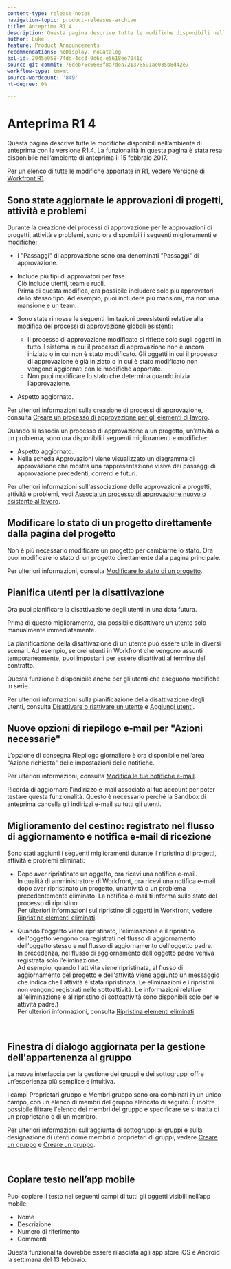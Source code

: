 ```yaml
---
content-type: release-notes
navigation-topic: product-releases-archive
title: Anteprima R1 4
description: Questa pagina descrive tutte le modifiche disponibili nell’ambiente di anteprima con la versione R1.4. La funzionalità in questa pagina è stata resa disponibile nell’ambiente di anteprima il 15 febbraio 2017.
author: Luke
feature: Product Announcements
recommendations: noDisplay, noCatalog
exl-id: 2945e058-74dd-4cc3-9d6c-e5618ee7041c
source-git-commit: 76deb76c66e8f8a7dea721378591ae035b8d42e7
workflow-type: tm+mt
source-wordcount: '849'
ht-degree: 0%

---
```


# Anteprima R1 4

Questa pagina descrive tutte le modifiche disponibili nell’ambiente di anteprima con la versione R1.4. La funzionalità in questa pagina è stata resa disponibile nell’ambiente di anteprima il 15 febbraio 2017.

Per un elenco di tutte le modifiche apportate in R1, vedere [Versione di Workfront R1](../../../../product-announcements/product-releases/quarterly-release-archive/r1-release-activity/workfront-r1-release.md).

## Sono state aggiornate le approvazioni di progetti, attività e problemi

Durante la creazione dei processi di approvazione per le approvazioni di progetti, attività e problemi, sono ora disponibili i seguenti miglioramenti e modifiche: 

* I &quot;Passaggi&quot; di approvazione sono ora denominati &quot;Passaggi&quot; di approvazione.
* Include più tipi di approvatori per fase.\
  Ciò include utenti, team e ruoli.\
  Prima di questa modifica, era possibile includere solo più approvatori dello stesso tipo. Ad esempio, puoi includere più mansioni, ma non una mansione e un team.

* Sono state rimosse le seguenti limitazioni preesistenti relative alla modifica dei processi di approvazione globali esistenti:

   * Il processo di approvazione modificato si riflette solo sugli oggetti in tutto il sistema in cui il processo di approvazione non è ancora iniziato o in cui non è stato modificato. Gli oggetti in cui il processo di approvazione è già iniziato o in cui è stato modificato non vengono aggiornati con le modifiche apportate.
   * Non puoi modificare lo stato che determina quando inizia l’approvazione.

* Aspetto aggiornato.

Per ulteriori informazioni sulla creazione di processi di approvazione, consulta [Creare un processo di approvazione per gli elementi di lavoro](../../../../administration-and-setup/customize-workfront/configure-approval-milestone-processes/create-approval-processes.md).

Quando si associa un processo di approvazione a un progetto, un’attività o un problema, sono ora disponibili i seguenti miglioramenti e modifiche:

* Aspetto aggiornato.
* Nella scheda Approvazioni viene visualizzato un diagramma di approvazione che mostra una rappresentazione visiva dei passaggi di approvazione precedenti, correnti e futuri.

Per ulteriori informazioni sull&#39;associazione delle approvazioni a progetti, attività e problemi, vedi [Associa un processo di approvazione nuovo o esistente al lavoro](../../../../review-and-approve-work/manage-approvals/associate-approval-with-work.md).

## Modificare lo stato di un progetto direttamente dalla pagina del progetto

Non è più necessario modificare un progetto per cambiarne lo stato. Ora puoi modificare lo stato di un progetto direttamente dalla pagina principale.

Per ulteriori informazioni, consulta [Modificare lo stato di un progetto](../../../../manage-work/projects/manage-projects/change-project-status.md).

## Pianifica utenti per la disattivazione

Ora puoi pianificare la disattivazione degli utenti in una data futura.

Prima di questo miglioramento, era possibile disattivare un utente solo manualmente immediatamente.

La pianificazione della disattivazione di un utente può essere utile in diversi scenari. Ad esempio, se crei utenti in Workfront che vengono assunti temporaneamente, puoi impostarli per essere disattivati al termine del contratto.

Questa funzione è disponibile anche per gli utenti che eseguono modifiche in serie. 

Per ulteriori informazioni sulla pianificazione della disattivazione degli utenti, consulta [Disattivare o riattivare un utente](../../../../administration-and-setup/add-users/create-and-manage-users/deactivate-a-user.md) e [Aggiungi utenti](../../../../administration-and-setup/add-users/create-and-manage-users/add-users.md).

## Nuove opzioni di riepilogo e-mail per &quot;Azioni necessarie&quot;

L’opzione di consegna Riepilogo giornaliero è ora disponibile nell’area &quot;Azione richiesta&quot; delle impostazioni delle notifiche.

Per ulteriori informazioni, consulta [Modifica le tue notifiche e-mail](../../../../workfront-basics/using-notifications/activate-or-deactivate-your-own-event-notifications.md).

Ricorda di aggiornare l’indirizzo e-mail associato al tuo account per poter testare questa funzionalità. Questo è necessario perché la Sandbox di anteprima cancella gli indirizzi e-mail su tutti gli utenti.

## Miglioramento del cestino: registrato nel flusso di aggiornamento e notifica e-mail di ricezione

Sono stati aggiunti i seguenti miglioramenti durante il ripristino di progetti, attività e problemi eliminati:

* Dopo aver ripristinato un oggetto, ora ricevi una notifica e-mail.\
  In qualità di amministratore di Workfront, ora ricevi una notifica e-mail dopo aver ripristinato un progetto, un’attività o un problema precedentemente eliminato. La notifica e-mail ti informa sullo stato del processo di ripristino.\
  Per ulteriori informazioni sul ripristino di oggetti in Workfront, vedere [Ripristina elementi eliminati](../../../../administration-and-setup/manage-workfront/manage-deleted-items/restore-deleted-items.md).

* Quando l&#39;oggetto viene ripristinato, l&#39;eliminazione e il ripristino dell&#39;oggetto vengono ora registrati nel flusso di aggiornamento dell&#39;oggetto stesso e nel flusso di aggiornamento dell&#39;oggetto padre.\
  In precedenza, nel flusso di aggiornamento dell&#39;oggetto padre veniva registrata solo l&#39;eliminazione.\
  Ad esempio, quando l&#39;attività viene ripristinata, al flusso di aggiornamento del progetto e dell&#39;attività viene aggiunto un messaggio che indica che l&#39;attività è stata ripristinata. Le eliminazioni e i ripristini non vengono registrati nelle sottoattività. Le informazioni relative all&#39;eliminazione e al ripristino di sottoattività sono disponibili solo per le attività padre.)\
  Per ulteriori informazioni, consulta [Ripristina elementi eliminati](../../../../administration-and-setup/manage-workfront/manage-deleted-items/restore-deleted-items.md).

 

## Finestra di dialogo aggiornata per la gestione dell&#39;appartenenza al gruppo

La nuova interfaccia per la gestione dei gruppi e dei sottogruppi offre un’esperienza più semplice e intuitiva.

I campi Proprietari gruppo e Membri gruppo sono ora combinati in un unico campo, con un elenco di membri del gruppo elencato di seguito. È inoltre possibile filtrare l&#39;elenco dei membri del gruppo e specificare se si tratta di un proprietario o di un membro. 

Per ulteriori informazioni sull&#39;aggiunta di sottogruppi ai gruppi e sulla designazione di utenti come membri o proprietari di gruppi, vedere [Creare un gruppo](../../../../administration-and-setup/manage-groups/create-and-manage-groups/create-a-group.md) e [Creare un gruppo](../../../../administration-and-setup/manage-groups/create-and-manage-groups/create-a-group.md). 

 

## Copiare testo nell’app mobile

Puoi copiare il testo nei seguenti campi di tutti gli oggetti visibili nell’app mobile:

* Nome
* Descrizione
* Numero di riferimento
* Commenti

Questa funzionalità dovrebbe essere rilasciata agli app store iOS e Android la settimana del 13 febbraio.

